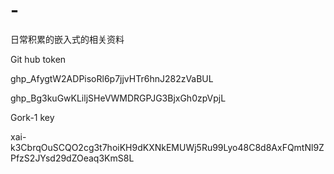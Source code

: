 # -
日常积累的嵌入式的相关资料

Git hub token

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L

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L

Gork-1 key

xai-k3CbrqOuSCQO2cg3t7hoiKH9dKXNkEMUWj5Ru99Lyo48C8d8AxFQmtNl9ZPfzS2JYsd29dZOeaq3KmS8L

